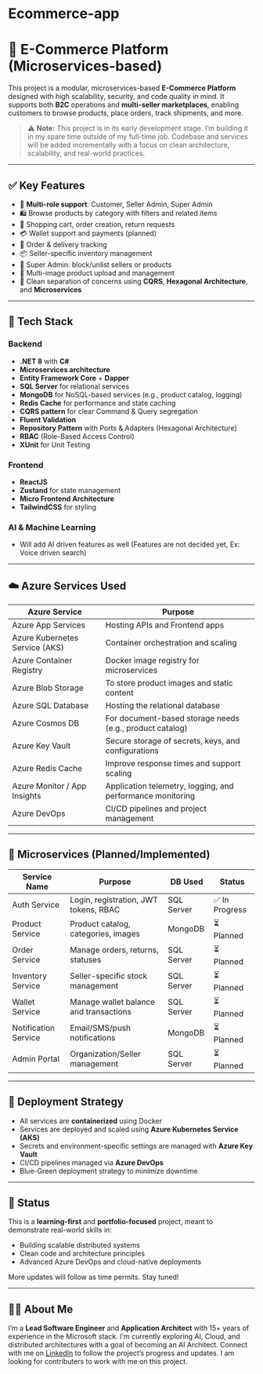 # Ecommerce-app

# 🛒 E-Commerce Platform (Microservices-based)

This project is a modular, microservices-based **E-Commerce Platform** designed with high scalability, security, and code quality in mind. It supports both **B2C** operations and **multi-seller marketplaces**, enabling customers to browse products, place orders, track shipments, and more. 

> ⚠️ **Note:** This project is in its early development stage. I’m building it in my spare time outside of my full-time job. Codebase and services will be added incrementally with a focus on clean architecture, scalability, and real-world practices.

---

## ✅ Key Features

- 👥 **Multi-role support**: Customer, Seller Admin, Super Admin
- 🛍️ Browse products by category with filters and related items
- 🛒 Shopping cart, order creation, return requests
- 💳 Wallet support and payments (planned)
- 🔄 Order & delivery tracking
- 📦 Seller-specific inventory management
- 🚫 Super Admin: block/unlist sellers or products
- 📸 Multi-image product upload and management
- 🧾 Clean separation of concerns using **CQRS**, **Hexagonal Architecture**, and **Microservices**

---

## 🧱 Tech Stack

### Backend
- **.NET 8** with **C#**
- **Microservices architecture**
- **Entity Framework Core** + **Dapper**
- **SQL Server** for relational services
- **MongoDB** for NoSQL-based services (e.g., product catalog, logging)
- **Redis Cache** for performance and state caching
- **CQRS pattern** for clear Command & Query segregation
- **Fluent Validation**
- **Repository Pattern** with Ports & Adapters (Hexagonal Architecture)
- **RBAC** (Role-Based Access Control)
- **XUnit** for Unit Testing

### Frontend
- **ReactJS**
- **Zustand** for state management
- **Micro Frontend Architecture**
- **TailwindCSS** for styling

### AI & Machine Learning
- Will add AI driven features as well (Features are not decided yet, Ex: Voice driven search) 

---

## ☁️ Azure Services Used

| Azure Service          | Purpose                                                                 |
|------------------------|-------------------------------------------------------------------------|
| Azure App Services     | Hosting APIs and Frontend apps                                          |
| Azure Kubernetes Service (AKS) | Container orchestration and scaling                              |
| Azure Container Registry | Docker image registry for microservices                              |
| Azure Blob Storage     | To store product images and static content                              |
| Azure SQL Database     | Hosting the relational database                                          |
| Azure Cosmos DB        | For document-based storage needs (e.g., product catalog)                |
| Azure Key Vault        | Secure storage of secrets, keys, and configurations                     |
| Azure Redis Cache      | Improve response times and support scaling                              |
| Azure Monitor / App Insights | Application telemetry, logging, and performance monitoring        |
| Azure DevOps           | CI/CD pipelines and project management                                  |

---

## 🧩 Microservices (Planned/Implemented)

| Service Name     | Purpose                                   | DB Used      | Status         |
|------------------|--------------------------------------------|--------------|----------------|
| Auth Service      | Login, registration, JWT tokens, RBAC     | SQL Server   | ✅ In Progress |
| Product Service   | Product catalog, categories, images       | MongoDB      | ⏳ Planned     |
| Order Service     | Manage orders, returns, statuses          | SQL Server   | ⏳ Planned     |
| Inventory Service | Seller-specific stock management          | SQL Server   | ⏳ Planned     |
| Wallet Service    | Manage wallet balance and transactions    | SQL Server   | ⏳ Planned     |
| Notification Service | Email/SMS/push notifications           | MongoDB      | ⏳ Planned     |
| Admin Portal      | Organization/Seller management            | SQL Server   | ⏳ Planned     |

---

## 🚀 Deployment Strategy

- All services are **containerized** using Docker
- Services are deployed and scaled using **Azure Kubernetes Service (AKS)**
- Secrets and environment-specific settings are managed with **Azure Key Vault**
- CI/CD pipelines managed via **Azure DevOps**
- Blue-Green deployment strategy to minimize downtime

---

## 📌 Status

This is a **learning-first** and **portfolio-focused** project, meant to demonstrate real-world skills in:

- Building scalable distributed systems
- Clean code and architecture principles
- Advanced Azure DevOps and cloud-native deployments

More updates will follow as time permits. Stay tuned!



---

## 🙋‍♂️ About Me

I’m a **Lead Software Engineer** and **Application Architect** with 15+ years of experience in the Microsoft stack. I'm currently exploring AI, Cloud, and distributed architectures with a goal of becoming an AI Architect. Connect with me on [LinkedIn](https://www.linkedin.com/in/vinit-kumar-19284717/) to follow the project’s progress and updates.
I am looking for contributers to work with me on this project.

